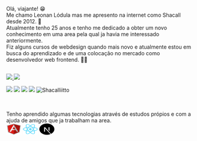 Olá, viajante! 😁<br> 
Me chamo Leonan Lódula mas me apresento na internet como Shacall desde 2012. 👋<br>
Atualmente tenho 25 anos e tenho me dedicado a obter um novo conhecimento em uma area pela qual ja havia me interessado anteriormente.<br>
Fiz alguns cursos de webdesign quando mais novo e atualmente estou em busca do aprendizado e de uma colocação no mercado como desenvolvedor web frontend. 👨‍💻<br>


##

<div>
  <a href="https://shacalliitto.github.io" target="_blank">
  <img height="180em" src="https://github-readme-stats.vercel.app/api?username=Shacalliitto&show_icons=true&theme=vision-friendly-dark&include_all_commits=true&count_private=true"/>
  <img height="180em" src="https://github-readme-stats.vercel.app/api/top-langs/?username=Shacalliitto&layout=compact&langs_count=7&theme=vision-friendly-dark"/>
</div>

<a href="https://www.linkedin.com/in/leonan-l%C3%B3dula-293461210/" target="_blank"><img src="https://img.shields.io/badge/-LinkedIn-%230077B5?style=for-the-badge&logo=linkedin&logoColor=white" target="_blank"></a>
  <a href="https://instagram.com/l_odula" target="_blank"><img src="https://img.shields.io/badge/-Instagram-%23E4405F?style=for-the-badge&logo=instagram&logoColor=white" target="_blank"></a>
  <a href = "mailto:contato.leonanlodula@gmail.com"><img src="https://img.shields.io/badge/-Gmail-%23333?style=for-the-badge&logo=gmail&logoColor=white" target="_blank"></a>
  <a href="https://shacalliitto.github.io/" target="_blank"><img src="https://img.shields.io/badge/-website-%23E4405F?style=for-the-badge&logo=github&logoColor=white&color=lightgrey" target="_blank"></a>
  <img src="https://komarev.com/ghpvc/?username=Shacalliitto&color=yellow" alt="Shacalliitto" /> 
  
  ##
  
  <div style="display: inline_block"><br>
    Tenho aprendido algumas tecnologias através de estudos própios e com a ajuda de amigos que ja trabalham na area.<br>
  <img align="center" alt="Shacall-Ng" height="30" width="40" src="https://raw.githubusercontent.com/devicons/devicon/master/icons/angularjs/angularjs-original.svg">
  <img align="center" alt="Shacall-Ng" height="30" width="40" src="https://raw.githubusercontent.com/devicons/devicon/master/icons/react/react-original.svg">
  <img align="center" alt="Shacall-Ng" height="30" width="40" src="https://raw.githubusercontent.com/devicons/devicon/master/icons/nextjs/nextjs-original.svg">
</div>
